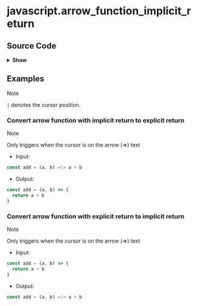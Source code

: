 # javascript.arrow_function_implicit_return

## Source Code

<details>
<summary><strong>Show</strong></summary>

```lua
local utils = require("alternative.utils")

return {
  {
    input = {
      type = "query",
      pattern = [[
        (arrow_function
          parameters: (_) @parameters
          body: (_) @body
          (#not-type? @body "statement_block")
        ) @__input__
      ]],
      container = "arrow_function",
      lookahead = true,
    },
    trigger = function(ctx)
      return utils.get_current_word(ctx) == "=>"
    end,
    replacement = utils.format_indentation([[
      @parameters => {
        return @body
      }
    ]]),
    filetype = { "javascript", "typescript", "javascriptreact", "typescriptreact" },
    description = "Convert arrow function with implicit return to explicit return",
    note = "Only triggers when the cursor is on the arrow (=>) text",
    example = {
      input = utils.format_indentation([[
        const add = (a, b) =|> a + b
      ]]),
      output = utils.format_indentation([[
        const add = (a, b) => {
          return a + b
        }
      ]]),
    },
  },
  {
    input = {
      type = "query",
      pattern = [[
        (arrow_function
          parameters: (_) @parameters
          body:
            (statement_block
              .
              (return_statement
                (_) @return
              )
            )
        ) @__input__
      ]],
      container = "arrow_function",
      lookahead = true,
    },
    trigger = function(ctx)
      return utils.get_current_word(ctx) == "=>"
    end,
    replacement = utils.format_indentation([[
      @parameters => @return
    ]]),
    filetype = { "javascript", "typescript", "javascriptreact", "typescriptreact" },
    description = "Convert arrow function with explicit return to implicit return",
    note = "Only triggers when the cursor is on the arrow (=>) text",
    example = {
      input = utils.format_indentation([[
        const add = (a, b) => {
          return a + b
        }
      ]]),
      output = utils.format_indentation([[
        const add = (a, b) =|> a + b
      ]]),
    },
  },
}
```

</details>

## Examples

> [!NOTE]
> `|` denotes the cursor position.

### Convert arrow function with implicit return to explicit return

> [!NOTE]
> Only triggers when the cursor is on the arrow (=>) text

- Input:

```javascript
const add = (a, b) =|> a + b
```

- Output:

```javascript
const add = (a, b) => {
  return a + b
}
```

### Convert arrow function with explicit return to implicit return

> [!NOTE]
> Only triggers when the cursor is on the arrow (=>) text

- Input:

```javascript
const add = (a, b) => {
  return a + b
}
```

- Output:

```javascript
const add = (a, b) =|> a + b
```